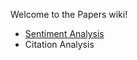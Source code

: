 Welcome to the Papers wiki!
- [Sentiment Analysis](https://github.com/hikaruya8/Papers/wiki/Sentiment-Analysis)
- Citation Analysis
